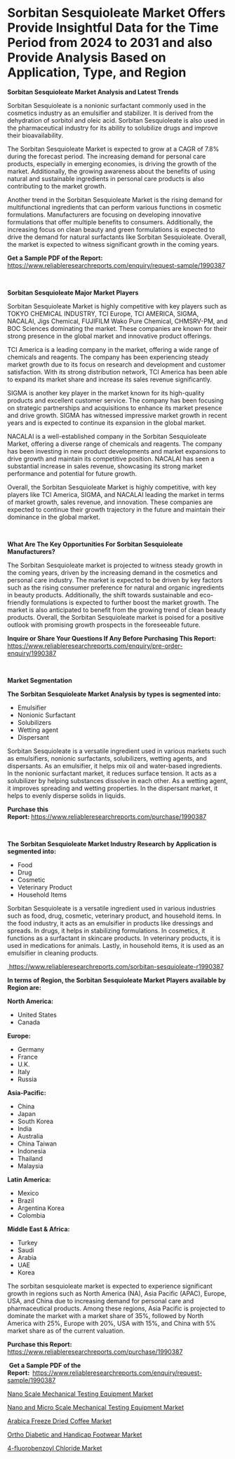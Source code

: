 <p><h1>Sorbitan Sesquioleate Market Offers Provide Insightful Data for the Time Period from 2024 to 2031 and also Provide Analysis Based on Application, Type, and Region</h1></p><p><strong>Sorbitan Sesquioleate Market Analysis and Latest Trends</strong></p>
<p><p>Sorbitan Sesquioleate is a nonionic surfactant commonly used in the cosmetics industry as an emulsifier and stabilizer. It is derived from the dehydration of sorbitol and oleic acid. Sorbitan Sesquioleate is also used in the pharmaceutical industry for its ability to solubilize drugs and improve their bioavailability.</p><p>The Sorbitan Sesquioleate Market is expected to grow at a CAGR of 7.8% during the forecast period. The increasing demand for personal care products, especially in emerging economies, is driving the growth of the market. Additionally, the growing awareness about the benefits of using natural and sustainable ingredients in personal care products is also contributing to the market growth.</p><p>Another trend in the Sorbitan Sesquioleate Market is the rising demand for multifunctional ingredients that can perform various functions in cosmetic formulations. Manufacturers are focusing on developing innovative formulations that offer multiple benefits to consumers. Additionally, the increasing focus on clean beauty and green formulations is expected to drive the demand for natural surfactants like Sorbitan Sesquioleate. Overall, the market is expected to witness significant growth in the coming years.</p></p>
<p><strong>Get a Sample PDF of the Report:&nbsp;</strong> <a href="https://www.reliableresearchreports.com/enquiry/request-sample/1990387">https://www.reliableresearchreports.com/enquiry/request-sample/1990387</a></p>
<p>&nbsp;</p>
<p><strong>Sorbitan Sesquioleate Major Market Players</strong></p>
<p><p>Sorbitan Sesquioleate Market is highly competitive with key players such as TOKYO CHEMICAL INDUSTRY, TCI Europe, TCI AMERICA, SIGMA, NACALAI, Jigs Chemical, FUJIFILM Wako Pure Chemical, CHMSRV-PM, and BOC Sciences dominating the market. These companies are known for their strong presence in the global market and innovative product offerings.</p><p>TCI America is a leading company in the market, offering a wide range of chemicals and reagents. The company has been experiencing steady market growth due to its focus on research and development and customer satisfaction. With its strong distribution network, TCI America has been able to expand its market share and increase its sales revenue significantly.</p><p>SIGMA is another key player in the market known for its high-quality products and excellent customer service. The company has been focusing on strategic partnerships and acquisitions to enhance its market presence and drive growth. SIGMA has witnessed impressive market growth in recent years and is expected to continue its expansion in the global market.</p><p>NACALAI is a well-established company in the Sorbitan Sesquioleate Market, offering a diverse range of chemicals and reagents. The company has been investing in new product developments and market expansions to drive growth and maintain its competitive position. NACALAI has seen a substantial increase in sales revenue, showcasing its strong market performance and potential for future growth.</p><p>Overall, the Sorbitan Sesquioleate Market is highly competitive, with key players like TCI America, SIGMA, and NACALAI leading the market in terms of market growth, sales revenue, and innovation. These companies are expected to continue their growth trajectory in the future and maintain their dominance in the global market.</p></p>
<p>&nbsp;</p>
<p><strong>What Are The Key Opportunities For Sorbitan Sesquioleate Manufacturers?</strong></p>
<p><p>The Sorbitan Sesquioleate market is projected to witness steady growth in the coming years, driven by the increasing demand in the cosmetics and personal care industry. The market is expected to be driven by key factors such as the rising consumer preference for natural and organic ingredients in beauty products. Additionally, the shift towards sustainable and eco-friendly formulations is expected to further boost the market growth. The market is also anticipated to benefit from the growing trend of clean beauty products. Overall, the Sorbitan Sesquioleate market is poised for a positive outlook with promising growth prospects in the foreseeable future.</p></p>
<p><strong>Inquire or Share Your Questions If Any Before Purchasing This Report:</strong> <a href="https://www.reliableresearchreports.com/enquiry/pre-order-enquiry/1990387">https://www.reliableresearchreports.com/enquiry/pre-order-enquiry/1990387</a></p>
<p>&nbsp;</p>
<p><strong>Market Segmentation</strong></p>
<p><strong>The Sorbitan Sesquioleate Market Analysis by types is segmented into:</strong></p>
<p><ul><li>Emulsifier</li><li>Nonionic Surfactant</li><li>Solubilizers</li><li>Wetting agent</li><li>Dispersant</li></ul></p>
<p><p>Sorbitan Sesquioleate is a versatile ingredient used in various markets such as emulsifiers, nonionic surfactants, solubilizers, wetting agents, and dispersants. As an emulsifier, it helps mix oil and water-based ingredients. In the nonionic surfactant market, it reduces surface tension. It acts as a solubilizer by helping substances dissolve in each other. As a wetting agent, it improves spreading and wetting properties. In the dispersant market, it helps to evenly disperse solids in liquids.</p></p>
<p><strong>Purchase this Report:&nbsp;</strong><a href="https://www.reliableresearchreports.com/purchase/1990387">https://www.reliableresearchreports.com/purchase/1990387</a></p>
<p>&nbsp;</p>
<p><strong>The Sorbitan Sesquioleate Market Industry Research by Application is segmented into:</strong></p>
<p><ul><li>Food</li><li>Drug</li><li>Cosmetic</li><li>Veterinary Product</li><li>Household Items</li></ul></p>
<p><p>Sorbitan Sesquioleate is a versatile ingredient used in various industries such as food, drug, cosmetic, veterinary product, and household items. In the food industry, it acts as an emulsifier in products like dressings and spreads. In drugs, it helps in stabilizing formulations. In cosmetics, it functions as a surfactant in skincare products. In veterinary products, it is used in medications for animals. Lastly, in household items, it is used as an emulsifier in cleaning products.</p></p>
<p><a href="https://www.reliableresearchreports.com/sorbitan-sesquioleate-r1990387">&nbsp;https://www.reliableresearchreports.com/sorbitan-sesquioleate-r1990387</a></p>
<p><strong>In terms of Region, the Sorbitan Sesquioleate Market Players available by Region are:</strong></p>
<p>
    <p> <strong> North America: </strong>
        <ul>
            <li>United States</li>
            <li>Canada</li>
        </ul>
        </p> 
    <p> <strong> Europe: </strong>
        <ul>
            <li>Germany</li>
            <li>France</li>
            <li>U.K.</li>
            <li>Italy</li>
            <li>Russia</li>
        </ul>
        </p> 
    <p> <strong> Asia-Pacific: </strong>
        <ul>
            <li>China</li>
            <li>Japan</li>
            <li>South Korea</li>
            <li>India</li>
            <li>Australia</li>
            <li>China Taiwan</li>
            <li>Indonesia</li>
            <li>Thailand</li>
            <li>Malaysia</li>
        </ul>
        </p> 
    <p> <strong> Latin America: </strong>
        <ul>
            <li>Mexico</li>
            <li>Brazil</li>
            <li>Argentina Korea</li>
            <li>Colombia</li>
        </ul>
        </p> 
    <p> <strong> Middle East & Africa: </strong>
        <ul>
            <li>Turkey</li>
            <li>Saudi</li>
            <li>Arabia</li>
            <li>UAE</li>
            <li>Korea</li>
        </ul>
    </p>
    </p>
<p><p>The sorbitan sesquioleate market is expected to experience significant growth in regions such as North America (NA), Asia Pacific (APAC), Europe, USA, and China due to increasing demand for personal care and pharmaceutical products. Among these regions, Asia Pacific is projected to dominate the market with a market share of 35%, followed by North America with 25%, Europe with 20%, USA with 15%, and China with 5% market share as of the current valuation.</p></p>
<p><strong>Purchase this Report: </strong><a href="https://www.reliableresearchreports.com/purchase/1990387">https://www.reliableresearchreports.com/purchase/1990387</a></p>
<p>&nbsp;<strong>Get a Sample PDF of the Report:&nbsp;&nbsp;</strong><a href="https://www.reliableresearchreports.com/enquiry/request-sample/1990387">https://www.reliableresearchreports.com/enquiry/request-sample/1990387</a></p>
<p><strong></strong></p>
<p><p><a href="https://issuu.com/reportprime-2/docs/nano-scale-mechanical-testing-equipment-market-siz">Nano Scale Mechanical Testing Equipment Market</a></p><p><a href="https://issuu.com/reportprime-2/docs/nano-and-micro-scale-mechanical-testing-equipment-">Nano and Micro Scale Mechanical Testing Equipment Market</a></p><p><a href="https://www.linkedin.com/pulse/insights-arabica-freeze-dried-coffee-market-players-k0hsc?trackingId=N%2B%2FeLw7SPgc8jKPNkc%2Fzww%3D%3D">Arabica Freeze Dried Coffee Market</a></p><p><a href="https://github.com/KeeganBarrows2023/Market-Research-Report-List-2/blob/main/ortho-diabetic-and-handicap-footwear-market.md">Ortho Diabetic and Handicap Footwear Market</a></p><p><a href="https://www.linkedin.com/pulse/4-fluorobenzoyl-chloride-market-emerging-trends-future-8oyhc?trackingId=Jm70Omv3k2pi%2BDh4Fc2fPA%3D%3D">4-fluorobenzoyl Chloride Market</a></p></p>